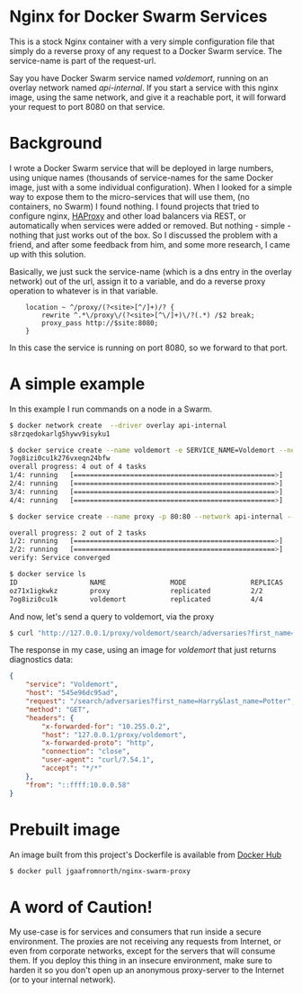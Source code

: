 # Nginx for Docker Swarm Services

This is a stock Nginx container with a very simple configuration file that simply do a reverse proxy of any request to a Docker Swarm service. The service-name is part of the request-url.

Say you have Docker Swarm service named *voldemort*, running on an overlay network named *api-internal*. If you start a service with this nginx image, using the same network, and give it a reachable port, it will forward your request to port 8080 on that service.

# Background

I wrote a Docker Swarm service that will be deployed in large numbers, using unique names (thousands of service-names for the same Docker image, just with a some individual configuration). When I looked for a simple way to expose them to the micro-services that will use them, (no containers, no Swarm) I found nothing. I found projects that tried to configure nginx, [HAProxy](http://www.haproxy.org/) and other load balancers via REST, or automatically when services were added or removed. But nothing - simple - nothing that just works out of the box. So I discussed the problem with a friend, and after some feedback from him, and some more research, I came up with this solution.

Basically, we just suck the service-name (which is a dns entry in the overlay network) out of the url, assign it to a variable, and do a reverse proxy operation to whatever is in that variable.

```
    location ~ ^/proxy/(?<site>[^/]+)/? {
        rewrite ^.*\/proxy\/(?<site>[^\/]+)\/?(.*) /$2 break;
        proxy_pass http://$site:8080;
    }
```

In this case the service is running on port 8080, so we forward to that port.

# A simple example

In this example I run commands on a node in a Swarm.
```sh
$ docker network create  --driver overlay api-internal
s8rzqedokarlg5hywv9isyku1

$ docker service create --name voldemort -e SERVICE_NAME=Voldemort --network api-internal --replicas 4 jgaafromnorth/rest-diag-svc
7og8izi0cu1k276vxeqn24bfw
overall progress: 4 out of 4 tasks
1/4: running   [==================================================>]
2/4: running   [==================================================>]
3/4: running   [==================================================>]
4/4: running   [==================================================>]

$ docker service create --name proxy -p 80:80 --network api-internal --replicas 2 jgaafromnorth/nginx-swarm-proxy

overall progress: 2 out of 2 tasks
1/2: running   [==================================================>]
2/2: running   [==================================================>]
verify: Service converged

$ docker service ls
ID                  NAME                MODE                REPLICAS            IMAGE                                    PORTS
oz71x1igkwkz        proxy               replicated          2/2                 jgaafromnorth/nginx-swarm-proxy:latest   *:80->80/tcp
7og8izi0cu1k        voldemort           replicated          4/4                 jgaafromnorth/rest-diag-svc:latest

```

And now, let's send a query to voldemort, via the proxy

```sh
$ curl "http://127.0.0.1/proxy/voldemort/search/adversaries?first_name=Harry&last_name=Potter"
```

The response in my case, using an image for *voldemort* that just returns diagnostics data:

```json
{
    "service": "Voldemort",
    "host": "545e96dc95ad",
    "request": "/search/adversaries?first_name=Harry&last_name=Potter",
    "method": "GET",
    "headers": {
        "x-forwarded-for": "10.255.0.2",
        "host": "127.0.0.1/proxy/voldemort",
        "x-forwarded-proto": "http",
        "connection": "close",
        "user-agent": "curl/7.54.1",
        "accept": "*/*"
    },
    "from": "::ffff:10.0.0.58"
}
```

# Prebuilt image

An image built from this project's Dockerfile is available from [Docker Hub](https://hub.docker.com/r/jgaafromnorth/nginx-swarm-proxy/)

```sh
$ docker pull jgaafromnorth/nginx-swarm-proxy
```

# A word of Caution!

My use-case is for services and consumers that run inside a secure environment. The proxies are not receiving any requests from Internet, or even from corporate networks, except for the servers that will consume them. If you deploy this thing in an insecure environment, make sure to harden it so you don't open up an anonymous proxy-server to the Internet (or to your internal network).

